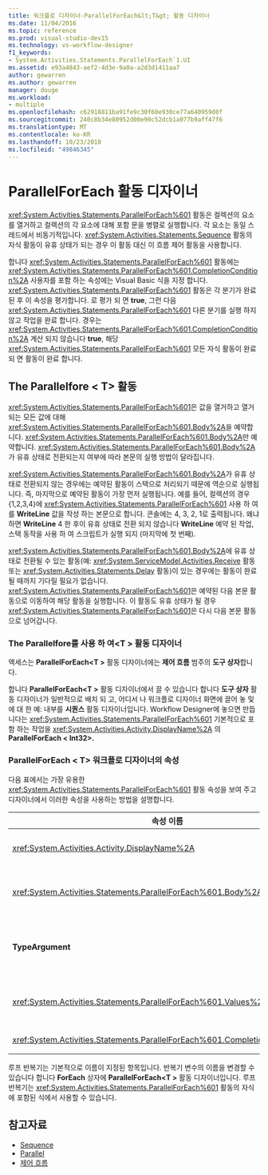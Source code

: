 ```yaml
---
title: 워크플로 디자이너-ParallelForEach&lt;T&gt; 활동 디자이너
ms.date: 11/04/2016
ms.topic: reference
ms.prod: visual-studio-dev15
ms.technology: vs-workflow-designer
f1_keywords:
- System.Activities.Statements.ParallelForEach`1.UI
ms.assetid: e93a4843-aef2-4d3e-9a0a-a2d3d1411aa7
author: gewarren
ms.author: gewarren
manager: douge
ms.workload:
- multiple
ms.openlocfilehash: c62918811ba91fe9c30f60e930ce77a640959d0f
ms.sourcegitcommit: 240c8b34e80952d00e90c52dcb1a077b9aff47f6
ms.translationtype: MT
ms.contentlocale: ko-KR
ms.lasthandoff: 10/23/2018
ms.locfileid: "49846345"
---
```

# <a name="parallelforeach-activity-designer"></a>ParallelForEach 활동 디자이너

<xref:System.Activities.Statements.ParallelForEach%601> 활동은 컬렉션의 요소를 열거하고 컬렉션의 각 요소에 대해 포함 문을 병렬로 실행합니다. 각 요소는 동일 스레드에서 비동기적입니다. <xref:System.Activities.Statements.Sequence> 활동의 자식 활동이 유휴 상태가 되는 경우 이 활동 대신 이 흐름 제어 활동을 사용합니다.

합니다 <xref:System.Activities.Statements.ParallelForEach%601> 활동에는 <xref:System.Activities.Statements.ParallelForEach%601.CompletionCondition%2A> 사용자를 포함 하는 속성에는 Visual Basic 식을 지정 합니다. <xref:System.Activities.Statements.ParallelForEach%601> 활동은 각 분기가 완료된 후 이 속성을 평가합니다. 로 평가 되 면 **true**, 그런 다음 <xref:System.Activities.Statements.ParallelForEach%601> 다른 분기를 실행 하지 않고 작업을 완료 합니다. 경우는 <xref:System.Activities.Statements.ParallelForEach%601.CompletionCondition%2A> 계산 되지 않습니다 **true**, 해당 <xref:System.Activities.Statements.ParallelForEach%601> 모든 자식 활동이 완료 되 면 활동이 완료 합니다.

## <a name="the-parallelforeacht-activity"></a>The Parallelfore < T\> 활동

<xref:System.Activities.Statements.ParallelForEach%601>은 값을 열거하고 열거되는 모든 값에 대해 <xref:System.Activities.Statements.ParallelForEach%601.Body%2A>을 예약합니다. <xref:System.Activities.Statements.ParallelForEach%601.Body%2A>만 예약합니다. <xref:System.Activities.Statements.ParallelForEach%601.Body%2A>가 유휴 상태로 전환되는지 여부에 따라 본문의 실행 방법이 달라집니다.

<xref:System.Activities.Statements.ParallelForEach%601.Body%2A>가 유휴 상태로 전환되지 않는 경우에는 예약된 활동이 스택으로 처리되기 때문에 역순으로 실행됩니다. 즉, 마지막으로 예약된 활동이 가장 먼저 실행됩니다. 예를 들어, 컬렉션의 경우 {1,2,3,4}에 <xref:System.Activities.Statements.ParallelForEach%601> 사용 하 여를 **WriteLine** 값을 작성 하는 본문으로 합니다. 콘솔에는 4, 3, 2, 1로 출력됩니다. 왜냐하면 **WriteLine** 4 한 후이 유휴 상태로 전환 되지 않습니다 **WriteLine** 예약 된 작업, 스택 동작을 사용 하 여 스크립트가 실행 되지 (마지막에 첫 번째).

<xref:System.Activities.Statements.ParallelForEach%601.Body%2A>에 유휴 상태로 전환될 수 있는 활동(예: <xref:System.ServiceModel.Activities.Receive> 활동 또는 <xref:System.Activities.Statements.Delay> 활동)이 있는 경우에는 활동이 완료될 때까지 기다릴 필요가 없습니다. <xref:System.Activities.Statements.ParallelForEach%601>은 예약된 다음 본문 활동으로 이동하여 해당 활동을 실행합니다. 이 활동도 유휴 상태가 될 경우 <xref:System.Activities.Statements.ParallelForEach%601>은 다시 다음 본문 활동으로 넘어갑니다.

### <a name="using-the-parallelforeacht-activity-designer"></a>The Parallelfore를 사용 하 여\<T > 활동 디자이너

액세스는 **ParallelForEach\<T >** 활동 디자이너에는 **제어 흐름** 범주의 **도구 상자**합니다.

합니다 **ParallelForEach\<T >** 활동 디자이너에서 끌 수 있습니다 합니다 **도구 상자** 활동 디자이너가 일반적으로 배치 되 고, 어디서 나 워크플로 디자이너 화면에 끌어 놓 및에 대 한 예: 내부를 **시퀀스** 활동 디자이너입니다. Workflow Designer에 놓으면 만듭니다는 <xref:System.Activities.Statements.ParallelForEach%601> 기본적으로 포함 하는 작업을 <xref:System.Activities.Activity.DisplayName%2A> 의 **ParallelForEach < Int32\>.**

### <a name="parallelforeacht-properties-in-the-workflow-designer"></a>ParallelForEach < T\> 워크플로 디자이너의 속성

다음 표에서는 가장 유용한 <xref:System.Activities.Statements.ParallelForEach%601> 활동 속성을 보여 주고 디자이너에서 이러한 속성을 사용하는 방법을 설명합니다.

|속성 이름|필수|용도|
|-|--------------|-|
|<xref:System.Activities.Activity.DisplayName%2A>|False|머리글에 활동 디자이너의 표시 이름을 지정합니다. 기본값은 **ParallelForEach\<Int32 >** 합니다. 값을 선택적으로 편집할 수 있습니다 합니다 **속성** 표에서 또는 활동 디자이너 머리글에서 직접.|
|<xref:System.Activities.Statements.ParallelForEach%601.Body%2A>|False|컬렉션의 각 항목에 대해 실행할 활동입니다. 추가할를 <xref:System.Activities.Statements.ParallelForEach%601.Body%2A> 활동을 도구 상자에서 활동을 **본문** 상자에 **ParallelForEach\<T >** 여기에 작업 놓기 "힌트 텍스트가 있는 활동 디자이너.|
|**TypeArgument**|True|항목의 형식 합니다 <xref:System.Activities.Statements.ParallelForEach%601.Values%2A> 제네릭 매개 변수로 지정 된 컬렉션 *T*합니다. 기본적으로 **TypeArgument** 로 설정 된 **Int32**합니다. 형식 T를 변경 하는 **ParallelForEach < T\>**  활동 디자이너의 값을 변경 합니다 **TypeArgument** 속성 표의 콤보 상자입니다.|
|<xref:System.Activities.Statements.ParallelForEach%601.Values%2A>|True|반복할 항목의 컬렉션입니다. 설정 하는 <xref:System.Activities.Statements.ParallelForEach%601.Values%2A>, Visual Basic 식을 입력 합니다 **값** 상자에 **ForEach < T\>**  또는"VB식입력"힌트텍스트가있는상자에활동디자이너 **값** 상자에 **속성** 창입니다.|
|<xref:System.Activities.Statements.ParallelForEach%601.CompletionCondition%2A>||각 반복이 완료된 후 평가됩니다. true이면 예약된 보류 중인 반복이 취소됩니다. 이 속성을 설정하지 않으면 예약된 모든 문이 완료될 때까지 실행됩니다.|

루프 반복기는 기본적으로 이름이 지정된 항목입니다. 반복기 변수의 이름을 변경할 수 있습니다 합니다 **ForEach** 상자에 **ParallelForEach\<T >** 활동 디자이너입니다. 루프 반복기는 <xref:System.Activities.Statements.ParallelForEach%601> 활동의 자식에 포함된 식에서 사용할 수 있습니다.

## <a name="see-also"></a>참고자료

- [Sequence](../workflow-designer/sequence-activity-designer.md)
- [Parallel](../workflow-designer/parallel-activity-designer.md)
- [제어 흐름](../workflow-designer/control-flow-activity-designers.md)